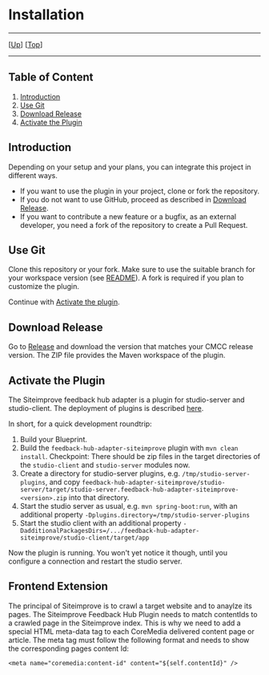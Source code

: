 # Installation

--------------------------------------------------------------------------------

\[[Up](README.md)\] \[[Top](#top)\]

--------------------------------------------------------------------------------

## Table of Content

1. [Introduction](#introduction)
2. [Use Git](#use-git)
3. [Download Release](#download-release)
4. [Activate the Plugin](#activate-the-plugin)

## Introduction

Depending on your setup and your plans, you can integrate this project in different ways.

* If you want to use the plugin in your project, clone or fork the repository.
* If you do not want to use GitHub, proceed as described in [Download Release](#download-release).
* If you want to contribute a new feature or a bugfix, as an external developer, you need a fork of the repository to create a Pull Request.

## Use Git

Clone this repository or your fork. Make sure to use the suitable branch
for your workspace version (see [README](../README.md)). A fork is required if
you plan to customize the plugin.

Continue with [Activate the plugin](#activate-the-plugin).

## Download Release

Go to [Release](https://github.com/CoreMedia/feedback-hub-adapter-siteimprove/releases) and download the version that matches your CMCC release version.
The ZIP file provides the Maven workspace of the plugin.

## Activate the Plugin

The Siteimprove feedback hub adapter is a plugin for studio-server and studio-client.
The deployment of plugins is described [here](https://documentation.coremedia.com/cmcc-10/artifacts/2101/webhelp/coremedia-en/content/ApplicationPlugins.html).

In short, for a quick development roundtrip:
1. Build your Blueprint.
2. Build the `feedback-hub-adapter-siteimprove` plugin with `mvn clean install`.
   Checkpoint: There should be zip files in the target directories of the `studio-client` and `studio-server` modules now.
3. Create a directory for studio-server plugins, e.g. `/tmp/studio-server-plugins`,
   and copy `feedback-hub-adapter-siteimprove/studio-server/target/studio-server.feedback-hub-adapter-siteimprove-<version>.zip`
   into that directory.
4. Start the studio server as usual, e.g. `mvn spring-boot:run`, with an additional property `-Dplugins.directory=/tmp/studio-server-plugins`
5. Start the studio client with an additional property `-DadditionalPackagesDirs=/.../feedback-hub-adapter-siteimprove/studio-client/target/app`

Now the plugin is running.  You won't yet notice it though, until you configure a connection
and restart the studio server.

## Frontend Extension

The principal of Siteimprove is to crawl a target website and to anaylze its pages. The Siteimprove Feedback Hub Plugin
needs to match contentIds to a crawled page in the Siteimprove index. This is why we need to add a special HTML meta-data tag 
to each CoreMedia delivered content page or article.  The meta tag must follow the following format and needs to show the 
corresponding pages content Id:

`<meta name="coremedia:content-id" content="${self.contentId}" />`
